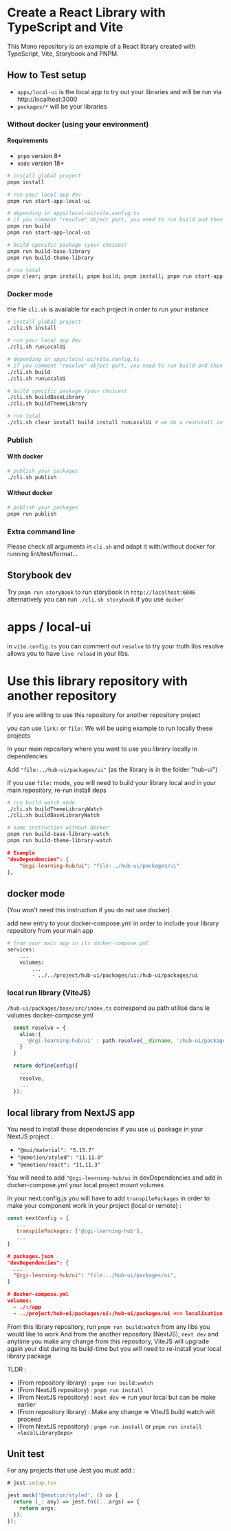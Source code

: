 # Create a React Library with TypeScript and Vite

This Mono repository is an example of a React library created with TypeScript, Vite, Storybook and PNPM.

## How to Test setup 

- `apps/local-ui` is the local app to try out your libraries and will be run via http://localhost:3000
- `packages/*` will be your libraries

### Without docker (using your environment)

#### Requirements

- `pnpm` version 8+
- `node` version 18+

```sh
# install global project
pnpm install

# run your local app dev
pnpm run start-app-local-ui

# depending in apps/local-ui/vite.config.ts 
# if you comment "resolve" object part, you need to run build and then (re-)run local app dev
pnpm run build
pnpm run start-app-local-ui

# build specific package (your choices)
pnpm run build-base-library
pnpm run build-theme-library

# run total
pnpm clear; pnpm install; pnpm build; pnpm install; pnpm run start-app-local-ui # we do a reinstall in order to apply local-ui the updated deps workspace:*
```

### Docker mode

the file `cli.sh` is available for each project in order to run your instance

```sh
# install global project
./cli.sh install

# run your local app dev
./cli.sh runLocalUi

# depending in apps/local-ui/vite.config.ts 
# if you comment "resolve" object part, you need to run build and then (re-)run local app dev
./cli.sh build
./cli.sh runLocalUi

# build specific package (your choices)
./cli.sh buildBaseLibrary
./cli.sh buildThemeLibrary

# run total
./cli.sh clear install build install runLocalUi # we do a reinstall in order to apply local-ui the updated deps workspace:*
```

### Publish

#### With docker

```sh
# publish your packages
./cli.sh publish
```

#### Without docker

```sh
# publish your packages
pnpm run publish
```

### Extra command line

Please check all arguments in `cli.sh` and adapt it with/without docker for running lint/test/format...


## Storybook dev

Try `pnpm run storybook` to run storybook in `http://localhost:6006`
alternatively you can run `./cli.sh storybook` if you use `docker`

# apps / local-ui

in `vite.config.ts` you can comment out `resolve` to try your truth libs
resolve allows you to have `live reload` in your libs.

# Use this library repository with another repository

If you are willing to use this repository for another repository project

you can use `link:` or `file:`
We will be using example to run locally these projects

In your main repository where you want to use you library locally in dependencies

Add `"file:../hub-ui/packages/ui"` (as the library is in the folder "hub-ui")

If you use `file:` mode, you will need to build your library local and in your main repository, re-run install deps

```bash
# run build watch mode
./cli.sh buildThemeLibraryWatch
./cli.sh buildBaseLibraryWatch

# same instruction without docker
pnpm run build-base-library-watch
pnpm run build-theme-library-watch

```

```json
# Example
"devDependencies": {
    "@cgi-learning-hub/ui": "file:../hub-ui/packages/ui"
},
```

## docker mode

(You won't need this instruction if you do not use docker)

add new entry to your docker-compose.yml in order to include your library repository from your main app

```bash
# from your main app in its docker-compose.yml
services:
    ...
    volumes:
        ...
        - ../../project/hub-ui/packages/ui:/hub-ui/packages/ui
```

### local run library (ViteJS)

`/hub-ui/packages/base/src/index.ts` correspond au path utilisé dans le volumes docker-compose.yml
```ts
  const resolve = {
    alias:{
      '@cgi-learning-hub/ui' : path.resolve(__dirname, '/hub-ui/packages/ui/src/index.ts'),
    }
  }

  return defineConfig({
    ...
    resolve,
    ...
  });
```

## local library from NextJS app

You need to install these dependencies if you use `ui` package in your NextJS project :
  - `"@mui/material": "5.15.7"`
  - `"@emotion/styled": "11.11.0"`
  - `"@emotion/react": "11.11.3"`

You will need to add `"@cgi-learning-hub/ui` in devDependencies and add in docker-compose.yml your local project mount volumes

In your next.config.js you will have to add `transpilePackages` in order to make your component work in your project (local or remote) :

```js
const nextConfig = {
   ...
   transpilePackages: ['@cgi-learning-hub'],
   ...
}
```

```json
# packages.json
"devDependencies": {
  ...
  "@cgi-learning-hub/ui": "file:../hub-ui/packages/ui",
}

# docker-compose.yml
volumes:
  - ./:/app
  - ../project/hub-ui/packages/ui:/hub-ui/packages/ui <== localisation de votre projet ui local
```

From this library repository, run `pnpm run build:watch` from any libs you would like to work
And from the another repository (NextJS), `next dev` and anytime you make any change from this repository, ViteJS will upgrade again your dist during its build-time but you will need to re-install your local library package

TLDR :
- (From repository library) : `pnpm run build:watch`
- (From NextJS repository) : `pnpm run install`
- (From NextJS repository) : `next dev` => run your local but can be make earlier
- (From repository library) : Make any change => ViteJS build watch will proceed
- (From NextJS repository) : `pnpm run install` or `pnpm run install <localLibraryDeps>`

## Unit test

For any projects that use Jest you must add : 

```js
# jest.setup.tsx

jest.mock('@emotion/styled', () => {
  return (_: any) => jest.fn((...args) => {
    return args;
  });
});
```